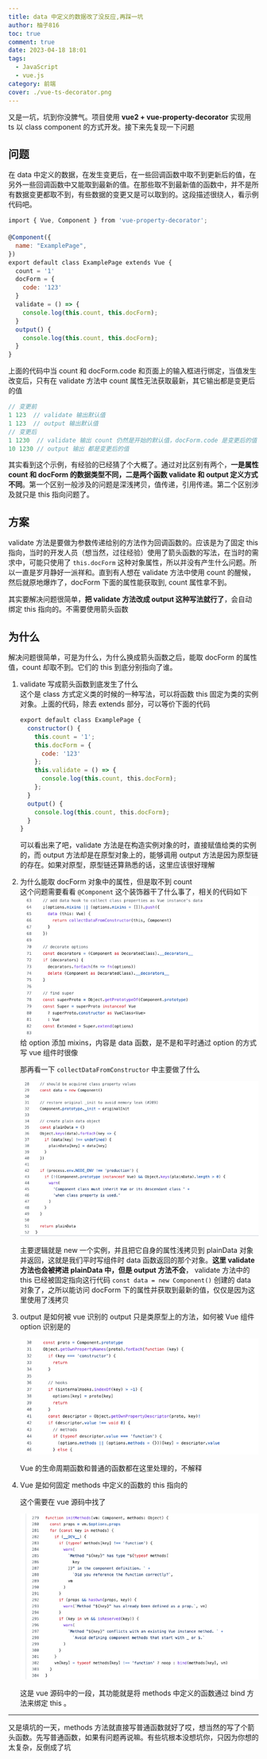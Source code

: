 ```yaml
---
title: data 中定义的数据改了没反应,再踩一坑
author: 柚子816
toc: true
comment: true
date: 2023-04-18 18:01
tags:
  - JavaScript
  - vue.js
category: 前端
cover: ./vue-ts-decorator.png
---
```



又是一坑，坑到你没脾气。项目使用 **vue2 + vue-property-decorator** 实现用 ts 以 class component 的方式开发。接下来先复现一下问题

## 问题

在 data 中定义的数据，在发生变更后，在一些回调函数中取不到更新后的值，在另外一些回调函数中又能取到最新的值。在那些取不到最新值的函数中，并不是所有数据变更都取不到，有些数据的变更又是可以取到的。这段描述很绕人，看示例代码吧。

```js
import { Vue, Component } from 'vue-property-decorator';
 
@Component({
  name: "ExamplePage",
})
export default class ExamplePage extends Vue {
  count = '1'
  docForm = {
    code: '123'
  }
  validate = () => {
    console.log(this.count, this.docForm);
  }
  output() {
    console.log(this.count, this.docForm);
  }
}
```

上面的代码中当 count 和 docForm.code 和页面上的输入框进行绑定，当值发生改变后，只有在 validate 方法中 count 属性无法获取最新，其它输出都是变更后的值

```js
// 变更前
1 123  // validate 输出默认值
1 123  // output 输出默认值
// 变更后
1 1230  // validate 输出 count 仍然是开始的默认值，docForm.code 是变更后的值
10 1230 // output 输出 都是变更后的值
```

其实看到这个示例，有经验的已经猜了个大概了。通过对比区别有两个，**一是属性 count 和 docForm 的数据类型不同，二是两个函数 validate 和 output 定义方式不同**。第一个区别一般涉及的问题是深浅拷贝，值传递，引用传递。第二个区别涉及就只是 this 指向问题了。

## 方案

validate 方法是要做为参数传递给别的方法作为回调函数的。应该是为了固定 this 指向，当时的开发人员（想当然，过往经验）使用了箭头函数的写法，在当时的需求中，可能只使用了 `this.docForm` 这种对象属性，所以并没有产生什么问题。所以一直是岁月静好一派祥和。直到有人想在 validate 方法中使用 count 的醒候，然后就原地爆炸了，docForm 下面的属性能获取到, count 属性拿不到。

其实要解决问题很简单，**把 validate 方法改成 output 这种写法就行了**，会自动绑定 this 指向的。不需要使用箭头函数 

## 为什么

解决问题很简单，可是为什么，为什么换成箭头函数之后，能取 docForm 的属性值，count 却取不到。它们的 this 到底分别指向了谁。

1. validate 写成箭头函数到底发生了什么   
   这个是 class 方式定义类的时候的一种写法，可以将函数 this 固定为类的实例对象。上面的代码，除去 extends 部分，可以等价下面的代码    

   ```js
   export default class ExamplePage {
     constructor() {
       this.count = '1';
       this.docForm = {
         code: '123'
       };
       this.validate = () => {
         console.log(this.count, this.docForm);
       };
     }
     output() {
       console.log(this.count, this.docForm);
     }
   }
   ```

   可以看出来了吧，validate 方法是在构造实例对象的时，直接赋值给类的实例的，而 output 方法却是在原型对象上的，能够调用 output 方法是因为原型链的存在。如果对原型，原型链还算熟悉的话，这里应该很好理解

2. 为什么能取 docForm 对象中的属性，但是取不到 count  
   这个问题需要看看 `@Component` 这个装饰器干了什么事了，相关的代码如下  
     ![vue-class-component.png](./vue-class-component.png)
   给 option 添加 mixins，内容是 data 函数，是不是和平时通过 option 的方式写 vue 组件时很像

   那再看一下 `collectDataFromConstructor` 中主要做了什么

   ![mix_data.png](./mix_data.png)

   主要逻辑就是 new 一个实例，并且把它自身的属性浅拷贝到 plainData 对象并返回，这就是我们平时写组件时 data 函数返回的那个对象。**这里 validate 方法也会被拷进 plainData 中，但是 output 方法不会**， validate 方法中的 this 已经被固定指向这行代码 `const data = new Component()` 创建的 data 对象了，之所以能访问 docForm 下的属性并获取到最新的值，仅仅是因为这里使用了浅拷贝  

3. output 是如何被 vue 识别的
     output 只是类原型上的方法，如何被 Vue 组件 option 识别是的

     ![option-methods.png](./option-methods.png)

     Vue 的生命周期函数和普通的函数都在这里处理的，不解释

4. Vue 是如何固定 methods 中定义的函数的 this 指向的

     这个需要在 vue 源码中找了

     ![init-methods.png](./init-methods.png)

     这是 vue 源码中的一段，其功能就是将 methods 中定义的函数通过 bind 方法来绑定 this 。



---

又是填坑的一天，methods 方法就直接写普通函数就好了哎，想当然的写了个箭头函数。先写普通函数，如果有问题再说嘛。有些坑根本没想坑你，只因为你想的太复杂，反倒成了坑
